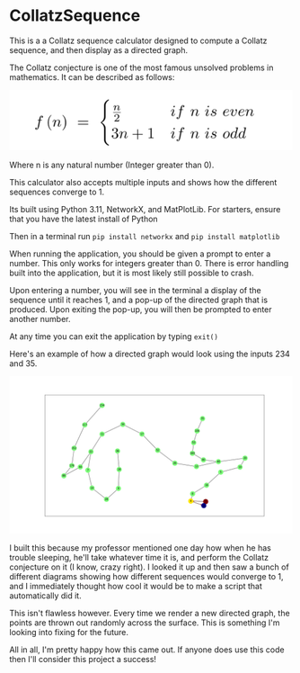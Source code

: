 # CollatzSequence

This is a a Collatz sequence calculator designed to compute a Collatz sequence, and then display as a directed graph. 

The Collatz conjecture is one of the most famous unsolved problems in mathematics. It can be described as follows:

![Example Collatz Sequence](media/CollatzPeacewise.png)

Where n is any natural number (Integer greater than 0).

This calculator also accepts multiple inputs and shows how the different sequences converge to 1. 

Its built using Python 3.11, NetworkX, and MatPlotLib. For starters, ensure that you have the latest install of Python 

Then in a terminal run ```pip install networkx``` and ```pip install matplotlib```

When running the application, you should be given a prompt to enter a number. This only works for integers greater than 0. There is error handling built into the application, but it is most likely still possible to crash.

Upon entering a number, you will see in the terminal a display of the sequence until it reaches 1, and a pop-up of the directed graph that is produced. Upon exiting the pop-up, you will then be prompted to enter another number. 

At any time you can exit the application by typing ```exit()```

Here's an example of how a directed graph would look using the inputs 234 and 35. 

![Example Collatz Sequence](media/Example.png)

I built this because my professor mentioned one day how when he has trouble sleeping, he'll take whatever time it is, and perform the Collatz conjecture on it (I know, crazy right). I looked it up and then saw a bunch of different diagrams showing how different sequences would converge to 1, and I immediately thought how cool it would be to make a script that automatically did it. 

This isn't flawless however. Every time we render a new directed graph, the points are thrown out randomly across the surface. This is something I'm looking into fixing for the future. 

All in all, I'm pretty happy how this came out. If anyone does use this code then I'll consider this project a success!
